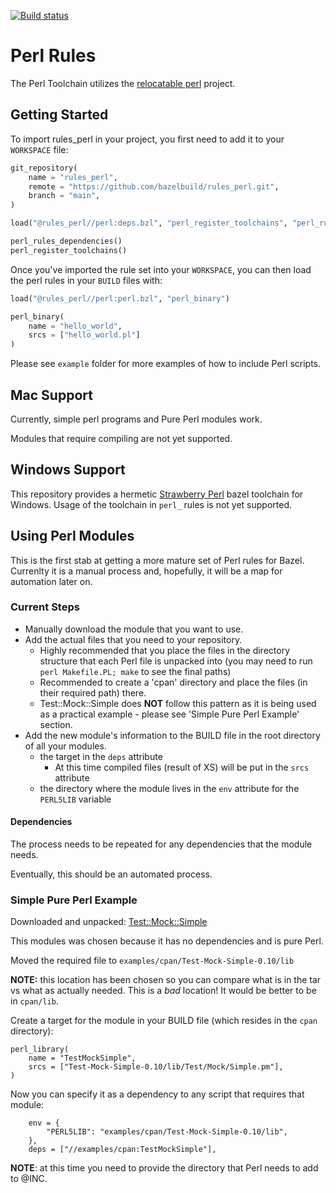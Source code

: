 [![Build status](https://badge.buildkite.com/2aaa805261d9267b26088e2763aa01f9ded00aaab18ed75c1e.svg)](https://buildkite.com/bazel/rules-perl-postsubmit)

# Perl Rules

The Perl Toolchain utilizes the [relocatable perl](https://github.com/skaji/relocatable-perl) project.

## Getting Started

To import rules_perl in your project, you first need to add it to your `WORKSPACE` file:

```python
git_repository(
    name = "rules_perl",
    remote = "https://github.com/bazelbuild/rules_perl.git",
    branch = "main",
)

load("@rules_perl//perl:deps.bzl", "perl_register_toolchains", "perl_rules_dependencies")

perl_rules_dependencies()
perl_register_toolchains()
```

Once you've imported the rule set into your `WORKSPACE`, you can then load the perl rules in your `BUILD` files with:

```python
load("@rules_perl//perl:perl.bzl", "perl_binary")

perl_binary(
    name = "hello_world",
    srcs = ["hello_world.pl"]
)
```

Please see `example` folder for more examples of how to include Perl scripts.

## Mac Support

Currently, simple perl programs and Pure Perl modules work.

Modules that require compiling are not yet supported.

## Windows Support

This repository provides a hermetic [Strawberry Perl](https://strawberryperl.com/) bazel toolchain for Windows. Usage of the toolchain in `perl_` rules is not yet supported.

## Using Perl Modules

This is the first stab at getting a more mature set of Perl rules for Bazel.  Currenlty it is a manual process and, hopefully, it will be a map for automation later on.

### Current Steps

* Manually download the module that you want to use.
* Add the actual files that you need to your repository.
  * Highly recommended that you place the files in the directory structure that each Perl file is unpacked into (you may need to run `perl Makefile.PL; make` to see the final paths)
  * Recommended to create a 'cpan' directory and place the files (in their required path) there.
  * Test::Mock::Simple does **NOT** follow this pattern as it is being used as a practical example - please see 'Simple Pure Perl Example' section.
* Add the new module's information to the BUILD file in the root directory of all your modules.
  * the target in the `deps` attribute
    * At this time compiled files (result of XS) will be put in the `srcs` attribute
  * the directory where the module lives in the `env` attribute for the `PERL5LIB` variable

#### Dependencies

The process needs to be repeated for any dependencies that the module needs.

Eventually, this should be an automated process.

### Simple Pure Perl Example

Downloaded and unpacked: [Test::Mock::Simple](https://metacpan.org/pod/Test::Mock::Simple)

This modules was chosen because it has no dependencies and is pure Perl.

Moved the required file to `examples/cpan/Test-Mock-Simple-0.10/lib`

**NOTE:** this location has been chosen so you can compare what is in the tar vs what as actually needed.  This is a *bad* location!  It would be better to be in `cpan/lib`.

Create a target for the module in your BUILD file (which resides in the `cpan` directory):

```
perl_library(
    name = "TestMockSimple",
    srcs = ["Test-Mock-Simple-0.10/lib/Test/Mock/Simple.pm"],
)
```

Now you can specify it as a dependency to any script that requires that module:

```
    env = {
        "PERL5LIB": "examples/cpan/Test-Mock-Simple-0.10/lib",
    },
    deps = ["//examples/cpan:TestMockSimple"],
```

**NOTE**: at this time you need to provide the directory that Perl needs to add to @INC.
